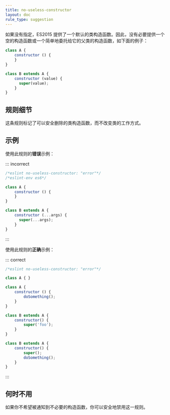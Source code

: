 ```yaml
---
title: no-useless-constructor
layout: doc
rule_type: suggestion
---
```


如果没有指定，ES2015 提供了一个默认的类构造函数。因此，没有必要提供一个空的构造函数或一个简单地委托给它的父类的构造函数，如下面的例子：

```js
class A {
    constructor () {
    }
}

class B extends A {
    constructor (value) {
      super(value);
    }
}
```

## 规则细节

这条规则标记了可以安全删除的类构造函数，而不改变类的工作方式。

## 示例

使用此规则的**错误**示例：

::: incorrect

```js
/*eslint no-useless-constructor: "error"*/
/*eslint-env es6*/

class A {
    constructor () {
    }
}

class B extends A {
    constructor (...args) {
      super(...args);
    }
}
```

:::

使用此规则的**正确**示例：

::: correct

```js
/*eslint no-useless-constructor: "error"*/

class A { }

class A {
    constructor () {
        doSomething();
    }
}

class B extends A {
    constructor() {
        super('foo');
    }
}

class B extends A {
    constructor() {
        super();
        doSomething();
    }
}
```

:::

## 何时不用

如果你不希望被通知到不必要的构造函数，你可以安全地禁用这一规则。
